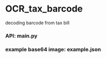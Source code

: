 # OCR_tax_barcode
decoding barcode from tax bill

### API: main.py
### example base64 image: example.json
